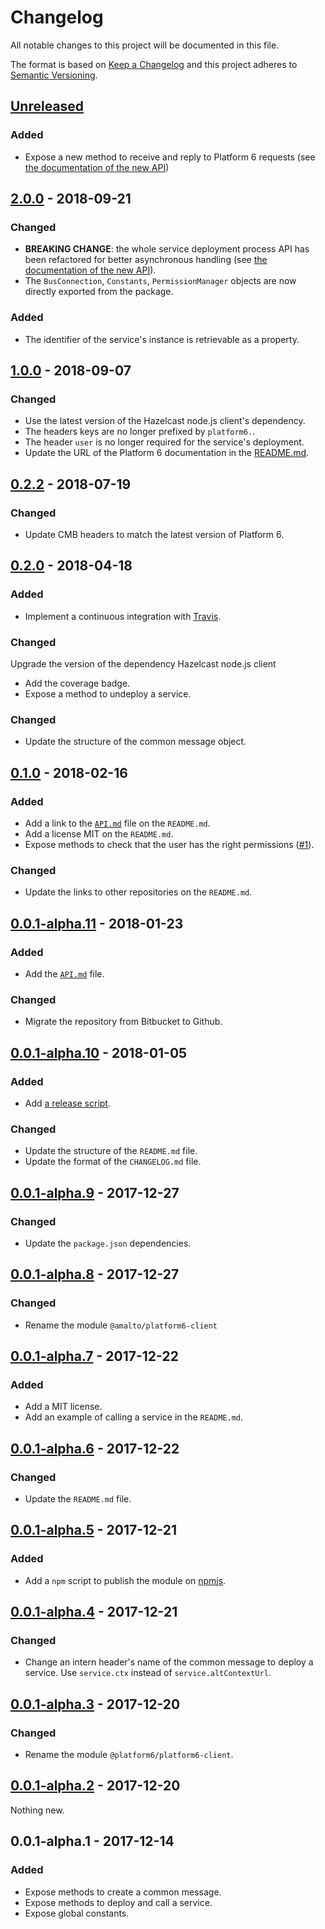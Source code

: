 # Changelog

All notable changes to this project will be documented in this file.

The format is based on [Keep a Changelog](http://keepachangelog.com/en/1.0.0/)
and this project adheres to [Semantic Versioning](http://semver.org/spec/v2.0.0.html).

## [Unreleased]
### Added
- Expose a new method to receive and reply to Platform 6 requests (see [the documentation of the new API](./API.md#listen-to-any-other-platform-6-service))

## [2.0.0] - 2018-09-21
### Changed
- __BREAKING CHANGE__: the whole service deployment process API has been refactored for better asynchronous handling (see [the documentation of the new API](./API.md)).
- The `BusConnection`, `Constants`, `PermissionManager` objects are now directly exported from the package.
### Added
- The identifier of the service's instance is retrievable as a property.

## [1.0.0] - 2018-09-07
### Changed
- Use the latest version of the Hazelcast node.js client's dependency.
- The headers keys are no longer prefixed by `platform6.`.
- The header `user` is no longer required for the service's deployment.
- Update the URL of the Platform 6 documentation in the [README.md](./README.md).

## [0.2.2] - 2018-07-19
### Changed
- Update CMB headers to match the latest version of Platform 6.

## [0.2.0] - 2018-04-18
### Added
- Implement a continuous integration with [Travis](https://travis-ci.org/).
### Changed
Upgrade the version of the dependency Hazelcast node.js client
- Add the coverage badge.
- Expose a method to undeploy a service.
### Changed
- Update the structure of the common message object.

## [0.1.0] - 2018-02-16
### Added
- Add a link to the [`API.md`](./API.md) file on the `README.md`.
- Add a license MIT on the `README.md`.
- Expose methods to check that the user has the right permissions ([#1](https://github.com/amalto/platform6-client-nodejs/issues/1)).
### Changed
- Update the links to other repositories on the `README.md`.

## [0.0.1-alpha.11] - 2018-01-23
### Added
- Add the [`API.md`](./API.md) file.
### Changed
- Migrate the repository from Bitbucket to Github.

## [0.0.1-alpha.10] - 2018-01-05
### Added
- Add [a release script](./scripts/release.sh).
### Changed
- Update the structure of the `README.md` file.
- Update the format of the `CHANGELOG.md` file.

## [0.0.1-alpha.9] - 2017-12-27
### Changed
- Update the `package.json` dependencies.

## [0.0.1-alpha.8] - 2017-12-27
### Changed
- Rename the module `@amalto/platform6-client`

## [0.0.1-alpha.7] - 2017-12-22
### Added
- Add a MIT license.
- Add an example of calling a service in the `README.md`.

## [0.0.1-alpha.6] - 2017-12-22
### Changed
- Update the `README.md` file.

## [0.0.1-alpha.5] - 2017-12-21
### Added
- Add a `npm` script to publish the module on [npmjs](https://www.npmjs.com/).

## [0.0.1-alpha.4] - 2017-12-21
### Changed
- Change an intern header's name of the common message to deploy a service. Use `service.ctx` instead of `service.altContextUrl`.

## [0.0.1-alpha.3] - 2017-12-20
### Changed
- Rename the module `@platform6/platform6-client`.

## [0.0.1-alpha.2] - 2017-12-20
Nothing new.

## 0.0.1-alpha.1 - 2017-12-14
### Added
- Expose methods to create a common message.
- Expose methods to deploy and call a service.
- Expose global constants.


[Unreleased]: https://github.com/amalto/platform6-client-nodejs/compare/HEAD..v2.0.0
[2.0.0]: https://github.com/amalto/platform6-client-nodejs/compare/v2.0.0..v1.0.0
[1.0.0]: https://github.com/amalto/platform6-client-nodejs/compare/v1.0.0..v0.2.2
[0.2.2]: https://github.com/amalto/platform6-client-nodejs/compare/v0.2.2..v0.2.1
[0.2.1]: https://github.com/amalto/platform6-client-nodejs/compare/v0.2.1..v0.2.0
[0.2.0]: https://github.com/amalto/platform6-client-nodejs/compare/v0.2.0..v0.1.0
[0.1.0]: https://github.com/amalto/platform6-client-nodejs/compare/v0.1.0..v0.0.1-alpha.11
[0.0.1-alpha.11]: https://github.com/amalto/platform6-client-nodejs/compare/v0.0.1-alpha.11..v0.0.1-alpha.10
[0.0.1-alpha.10]: https://github.com/amalto/platform6-client-nodejs/compare/v0.0.1-alpha.10..0.0.1-alpha.9
[0.0.1-alpha.9]: https://github.com/amalto/platform6-client-nodejs/compare/0.0.1-alpha.9..0.0.1-alpha.8
[0.0.1-alpha.8]: https://github.com/amalto/platform6-client-nodejs/compare/0.0.1-alpha.8..0.0.1-alpha.7
[0.0.1-alpha.7]: https://github.com/amalto/platform6-client-nodejs/compare/0.0.1-alpha.7..0.0.1-alpha.6
[0.0.1-alpha.6]: https://github.com/amalto/platform6-client-nodejs/compare/0.0.1-alpha.6..0.0.1-alpha.5
[0.0.1-alpha.5]: https://github.com/amalto/platform6-client-nodejs/compare/0.0.1-alpha.5..0.0.1-alpha.4
[0.0.1-alpha.4]: https://github.com/amalto/platform6-client-nodejs/compare/0.0.1-alpha.4..0.0.1-alpha.3
[0.0.1-alpha.3]: https://github.com/amalto/platform6-client-nodejs/compare/0.0.1-alpha.3..0.0.1-alpha.2
[0.0.1-alpha.2]: https://github.com/amalto/platform6-client-nodejs/compare/0.0.1-alpha.2..0.0.1-alpha.1
